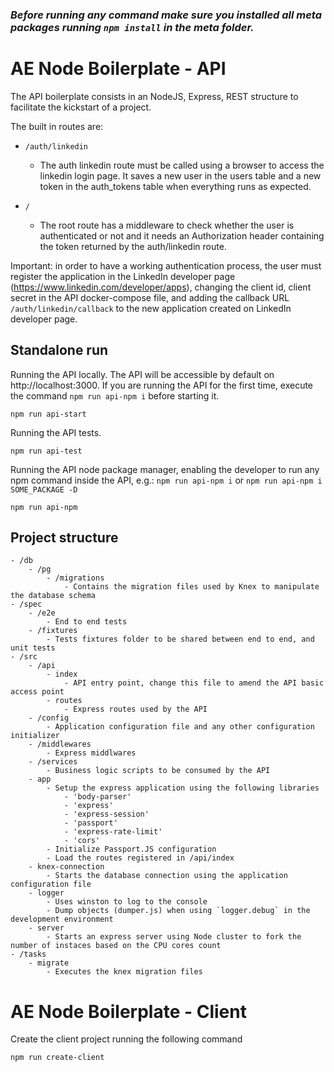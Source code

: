 ### _Before running any command make sure you installed all meta packages running `npm install` in the meta folder._

# AE Node Boilerplate - API

The API boilerplate consists in an NodeJS, Express, REST structure to facilitate the kickstart of a project.

The built in routes are:

- `/auth/linkedin`

  - The auth linkedin route must be called using a browser to access the linkedin login page. It saves a new user in the users table and a new token in the auth_tokens table when everything runs as expected.

- `/`
  - The root route has a middleware to check whether the user is authenticated or not and it needs an Authorization header containing the token returned by the auth/linkedin route.

Important: in order to have a working authentication process, the user must register the application in the LinkedIn developer page (https://www.linkedin.com/developer/apps), changing the client id, client secret in the API docker-compose file, and adding the callback URL `/auth/linkedin/callback` to the new application created on LinkedIn developer page.

## Standalone run

Running the API locally. The API will be accessible by default on http://localhost:3000. If you are running the API for the first time, execute the command `npm run api-npm i` before starting it.

```
npm run api-start
```

Running the API tests.

```
npm run api-test
```

Running the API node package manager, enabling the developer to run any npm command inside the API, e.g.: `npm run api-npm i` or `npm run api-npm i SOME_PACKAGE -D`

```
npm run api-npm
```

## Project structure

```
- /db
    - /pg
        - /migrations
            - Contains the migration files used by Knex to manipulate the database schema
- /spec
    - /e2e
        - End to end tests
    - /fixtures
        - Tests fixtures folder to be shared between end to end, and unit tests
- /src
    - /api
        - index
            - API entry point, change this file to amend the API basic access point
        - routes
            - Express routes used by the API
    - /config
        - Application configuration file and any other configuration initializer
    - /middlewares
        - Express middlwares
    - /services
        - Business logic scripts to be consumed by the API
    - app
        - Setup the express application using the following libraries
            - 'body-parser'
            - 'express'
            - 'express-session'
            - 'passport'
            - 'express-rate-limit'
            - 'cors'
        - Initialize Passport.JS configuration
        - Load the routes registered in /api/index
    - knex-connection
        - Starts the database connection using the application configuration file
    - logger
        - Uses winston to log to the console
        - Dump objects (dumper.js) when using `logger.debug` in the development environment
    - server
        - Starts an express server using Node cluster to fork the number of instaces based on the CPU cores count
- /tasks
    - migrate
        - Executes the knex migration files
```

# AE Node Boilerplate - Client

Create the client project running the following command

```
npm run create-client
```
